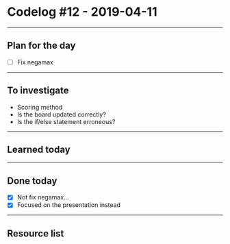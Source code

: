 # Codelog #12 - 2019-04-11

-----

## Plan for the day
- [ ] Fix negamax

-----

## To investigate
- Scoring method
- Is the board updated correctly?
- Is the if/else statement erroneous?

-----

## Learned today

-----

## Done today
- [x] Not fix negamax...
- [x] Focused on the presentation instead

-----

## Resource list
